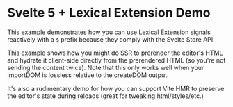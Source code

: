 # Svelte 5 + Lexical Extension Demo

This example demonstrates how you can use Lexical Extension signals
reactively with a `$` prefix because they comply with the Svelte Store API.

This example shows how you might do SSR to prerender the editor's HTML
and hydrate it client-side directly from the prerendered HTML (so you're not
sending the content twice). Note that this only works well when your importDOM
is lossless relative to the createDOM output.

It's also a rudimentary demo for how you can support Vite HMR to preserve
the editor's state during reloads (great for tweaking html/styles/etc.)
